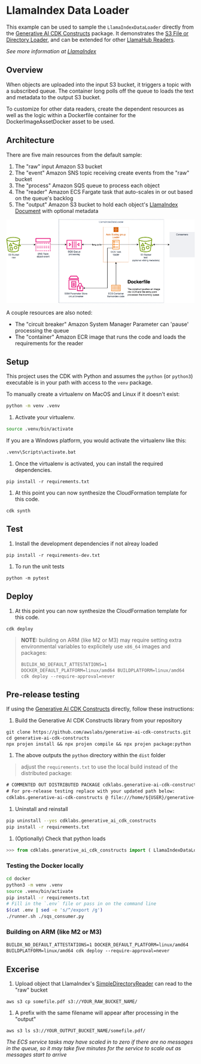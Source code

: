 # LlamaIndex Data Loader

This example can be used to sample the `LlamaIndexDataLoader` directly from the [Generative AI CDK Constructs](https://github.com/awslabs/generative-ai-cdk-constructs) package. It demonstrates the [S3 File or Directory Loader](https://github.com/run-llama/llama_index/tree/main/llama-index-integrations/readers/llama-index-readers-s3), and can be extended for other [LlamaHub Readers](https://llamahub.ai/?tab=readers).

_See more information at [LlamaIndex](https://llamaindex.ai/)_

## Overview

When objects are uploaded into the input S3 bucket,
it triggers a topic with a subscribed queue.
The container long polls off the queue
to loads the text and metadata to the output S3 bucket.

To customize for other data readers, create the dependent resources
as well as the logic within a Dockerfile container
for the DockerImageAssetDocker asset to be used.

## Architecture

There are five main resources from the default sample:

1. The "raw" input Amazon S3 bucket
1. The "event" Amazon SNS topic receiving create events from the "raw" bucket
1. The "process" Amazon SQS queue to process each object
1. The "reader" Amazon ECS Fargate task that auto-scales in or out based on the queue's backlog
1. The "output" Amazon S3 bucket to hold each object's [LlamaIndex Document](https://docs.llamaindex.ai/en/stable/module_guides/loading/documents_and_nodes/) with optional metadata

![architecture diagram](docs/llamaindex-basic-data-loader.png)

A couple resources are also noted:
* The "circuit breaker" Amazon System Manager Parameter can 'pause' processing the queue
* The "container" Amazon ECR image that runs the code and loads the requirements for the reader

## Setup

This project uses the CDK with Python
and assumes the `python` (or `python3`) executable is
in your path with access to the `venv` package.

To manually create a virtualenv on MacOS and Linux if it doesn't exist:

```bash
python -m venv .venv
```

1. Activate your virtualenv.

```bash
source .venv/bin/activate
```

If you are a Windows platform, you would activate the virtualenv like this:

```cmd
.venv\Scripts\activate.bat
```

1. Once the virtualenv is activated, you can install the required dependencies.

```shell
pip install -r requirements.txt
```

1. At this point you can now synthesize the CloudFormation template for this code.

```shell
cdk synth
```

## Test

1. Install the development dependencies if not alreay loaded

```shell
pip install -r requirements-dev.txt
```

1. To run the unit tests

```shell
python -m pytest
```

## Deploy

1. At this point you can now synthesize the CloudFormation template for this code.

```shell
cdk deploy
```

> **NOTE:** building on ARM (like M2 or M3) may require setting extra environmental variables to explicitely use `x86_64` images and packages:
> 
> ```shell
> BUILDX_NO_DEFAULT_ATTESTATIONS=1 DOCKER_DEFAULT_PLATFORM=linux/amd64 BUILDPLATFORM=linux/amd64 cdk deploy --require-approval=never
> ```

## Pre-release testing

If using the [Generative AI CDK Constructs](https://github.com/awslabs/generative-ai-cdk-constructs) directly, follow these instructions:

1. Build the Generative AI CDK Constructs library from your repository

```shell
git clone https://github.com/awslabs/generative-ai-cdk-constructs.git
cd generative-ai-cdk-constructs
npx projen install && npx projen compile && npx projen package:python
```

1. The above outputs the `python` directory within the `dist` folder 

> adjust the `requirements.txt` to use the local build instead of the distributed package:

```requirements.txt
# COMMENTED OUT DISTRIBUTED PACKAGE cdklabs.generative-ai-cdk-constructs>=0.1.XXX
# For pre-release testing replace with your updated path below:
cdklabs.generative-ai-cdk-constructs @ file:///home/${USER}/generative-ai-cdk-constructs/dist/python/cdklabs.generative_ai_cdk_constructs-0.0.0-py3-none-any.whl
```

1. Uninstall and reinstall

```bash
pip uninstall --yes cdklabs.generative_ai_cdk_constructs
pip install -r requirements.txt
```

1. (Optionally) Check that python loads

```python
>>> from cdklabs.generative_ai_cdk_constructs import ( LlamaIndexDataLoader )
```

### Testing the Docker locally

```bash
cd docker
python3 -m venv .venv
source .venv/bin/activate
pip install -r requirements.txt
# Fill in the `.env` file or pass in on the command line
$(cat .env | sed -e 's/^/export /g')
./runner.sh ./sqs_consumer.py
```

### Building on ARM (like M2 or M3)

```shell
BUILDX_NO_DEFAULT_ATTESTATIONS=1 DOCKER_DEFAULT_PLATFORM=linux/amd64 BUILDPLATFORM=linux/amd64 cdk deploy --require-approval=never
```

## Excerise

1. Upload object that LlamaIndex's [SimpleDirectoryReader](https://docs.llamaindex.ai/en/stable/module_guides/loading/simpledirectoryreader/#supported-file-types) can read to the "raw" bucket

```shell
aws s3 cp somefile.pdf s3://YOUR_RAW_BUCKET_NAME/
```

1. A prefix with the same filename will appear after processing in the "output"

```shell
aws s3 ls s3://YOUR_OUTPUT_BUCKET_NAME/somefile.pdf/
```

_The ECS service tasks may have scaled in to zero if there are no messages in the queue, so it may take five minutes for the service to scale out as messages start to arrive_